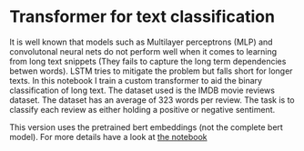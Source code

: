 # Transformer for text classification
It is well known that models such as Multilayer perceptrons (MLP) and convolutonal neural nets do not perform well when it comes to learning from long text snippets (They fails to capture the long term dependencies betwen words). LSTM tries to mitigate the problem but falls short for longer texts. In this notebook I train a custom transformer to aid the binary classification of long text. The dataset used is the IMDB movie reviews dataset. The dataset has an average of 323 words per review. The task is to classify each review as either holding a positive or negative sentiment.

This version uses the pretrained bert embeddings (not the complete bert model). For more details have a look at <a href="https://colab.research.google.com/drive/1VRUf4z0KL1PjdvQx5_PXBmCwDLH0ifu4?usp=sharing">the notebook</a>
